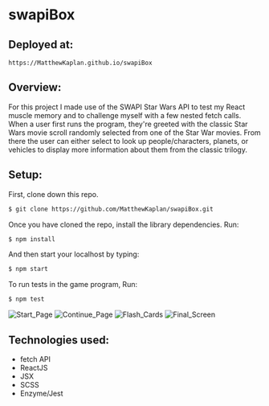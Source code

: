 # swapiBox

## Deployed at:

`https://MatthewKaplan.github.io/swapiBox`

## Overview:

For this project I made use of the SWAPI Star Wars API to test my React muscle memory and to challenge myself with a few nested fetch calls. When a user first runs the program, they're greeted with the classic Star Wars movie scroll randomly selected from one of the Star War movies. From there the user can either select to look up people/characters, planets, or vehicles to display more information about them from the classic trilogy.

## Setup:

First, clone down this repo.

```bash
$ git clone https://github.com/MatthewKaplan/swapiBox.git
```

Once you have cloned the repo, install the library dependencies. Run:

```bash
$ npm install
```

And then start your localhost by typing:

```bash
$ npm start
```

To run tests in the game program, Run:
```bash
$ npm test
```


![Start_Page](https://i.imgur.com/HrbDyGZ.png)
![Continue_Page](https://i.imgur.com/AV10KPT.png)
![Flash_Cards](https://i.imgur.com/r9VqaAc.png)
![Final_Screen](https://i.imgur.com/zb5iF8C.png)

## Technologies used:

* fetch API
* ReactJS 
* JSX 
* SCSS
* Enzyme/Jest